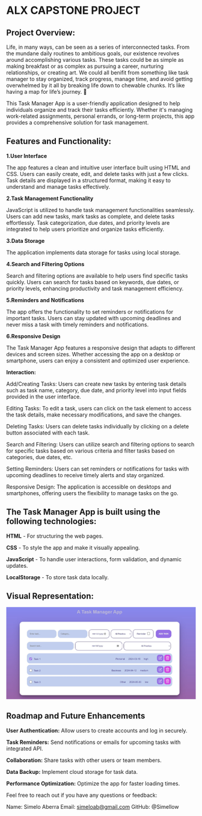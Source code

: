 # ALX CAPSTONE PROJECT


## Project Overview:

Life, in many ways, can be seen as a series of interconnected tasks. From the mundane daily routines to ambitious goals, our existence revolves around accomplishing various tasks. These tasks could be as simple as making breakfast or as complex as pursuing a career, nurturing relationships, or creating art. We could all benifit from something like task manager to stay organized, track progress, manage time, and avoid getting overwhelmed by it all by breaking life down to chewable chunks. It’s like having a map for life’s journey. 🌟

This Task Manager App is a user-friendly application designed to help individuals organize and track their tasks efficiently. Whether it's managing work-related assignments, personal errands, or long-term projects, this app provides a comprehensive solution for task management.


## Features and Functionality:

**1.User Interface**

The app features a clean and intuitive user interface built using HTML and CSS.
Users can easily create, edit, and delete tasks with just a few clicks.
Task details are displayed in a structured format, making it easy to understand and manage tasks effectively.

**2.Task Management Functionality**

JavaScript is utilized to handle task management functionalities seamlessly.
Users can add new tasks, mark tasks as complete, and delete tasks effortlessly.
Task categorization, due dates, and priority levels are integrated to help users prioritize and organize tasks efficiently.

**3.Data Storage**

The application implements data storage for tasks using local storage. 

**4.Search and Filtering Options**

Search and filtering options are available to help users find specific tasks quickly.
Users can search for tasks based on keywords, due dates, or priority levels, enhancing productivity and task management efficiency.

**5.Reminders and Notifications**

The app offers the functionality to set reminders or notifications for important tasks.
Users can stay updated with upcoming deadlines and never miss a task with timely reminders and notifications.

**6.Responsive Design**

The Task Manager App features a responsive design that adapts to different devices and screen sizes.
Whether accessing the app on a desktop or smartphone, users can enjoy a consistent and optimized user experience.


**Interaction:**

Add/Creating Tasks: Users can create new tasks by entering task details such as task name, category, due date, and priority level into input fields provided in the user interface.

Editing Tasks: To edit a task, users can click on the task element to access the task details, make necessary modifications, and save the changes.

Deleting Tasks: Users can delete tasks individually by clicking on a delete button associated with each task.

Search and Filtering: Users can utilize search and filtering options to search for specific tasks based on various criteria and filter tasks based on categories, due dates, etc.

Setting Reminders: Users can set reminders or notifications for tasks with upcoming deadlines to receive timely alerts and stay organized.

Responsive Design: The application is accessible on desktops and smartphones, offering users the flexibility to manage tasks on the go.


## The Task Manager App is built using the following technologies:

**HTML** - For structuring the web pages.

**CSS** - To style the app and make it visually appealing.

**JavaScript** - To handle user interactions, form validation, and dynamic updates.

**LocalStorage** - To store task data locally.


## Visual Representation:

![Task Manager Pic](images/Task%20Manager.jpg)



## Roadmap and Future Enhancements

**User Authentication:** Allow users to create accounts and log in securely.

**Task Reminders:** Send notifications or emails for upcoming tasks with integrated API.

**Collaboration:** Share tasks with other users or team members.

**Data Backup:** Implement cloud storage for task data.

**Performance Optimization:** Optimize the app for faster loading times.




Feel free to reach out if you have any questions or feedback:

Name: Simelo Aberra
Email: simeloab@gmail.com
GitHub: @Simellow
